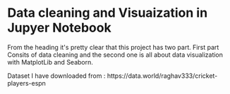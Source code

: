 # Data cleaning and Visuaization in Jupyer Notebook
<p>From the heading it's pretty clear that this project has two part. First part Consits of data cleaning and the second one is all about data visualization with MatplotLib and Seaborn.
</p>
Dataset I have downloaded from :
https://data.world/raghav333/cricket-players-espn